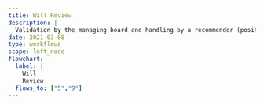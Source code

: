 ```yaml
---
title: Will Review
description: |
  Validation by the managing board and handling by a recommender (positive outcome). An email is sent to the authors and the review process begins. PCI sends a *TentativeAccept* notification.
date: 2021-03-08
type: workflows
scope: left_node
flowchart:
  label: |
    Will
    Review
  flows_to: ["5","9"]
---
```



